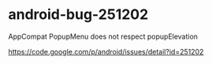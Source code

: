 # android-bug-251202
AppCompat PopupMenu does not respect popupElevation

https://code.google.com/p/android/issues/detail?id=251202
